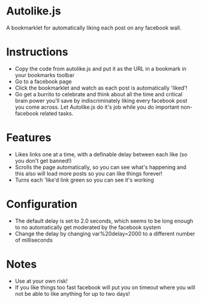 Autolike.js
===========
A bookmarklet for automatically liking each post on any facebook wall.

Instructions
============
- Copy the code from autolike.js and put it as the URL in a bookmark in your bookmarks toolbar
- Go to a facebook page
- Click the bookmarklet and watch as each post is automatically 'liked'!
- Go get a burrito to celebrate and think about all the time and critical brain power you'll save by indiscriminately liking every facebook post you come across. Let Autolike.js do it's job while you do important non-facebook related tasks.

Features
========
- Likes links one at a time, with a definable delay between each like (so you don't get banned!)
- Scrolls the page automatically, so you can see what's happening and this also will load more posts so you can like things forever!
- Turns each 'like'd link green so you can see it's working

Configuration
=============
- The default delay is set to 2.0 seconds, which seems to be long enough to no automatically get moderated by the facebook system
- Change the delay by changing var%20delay=2000 to a different number of milliseconds

Notes
=====
- Use at your own risk!
- If you like things too fast facebook will put you on timeout where you will not be able to like anything for up to two days!